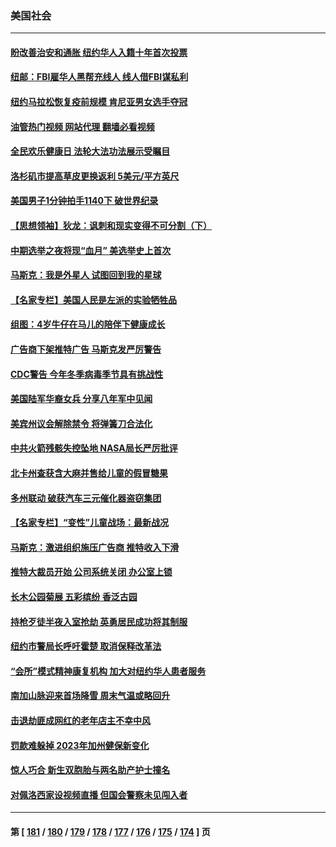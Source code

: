 ### 美国社会
---
#### [盼改善治安和通胀  纽约华人入籍十年首次投票](../../pages/ncid1078160/n13860904.md?11071645) 
#### [纽邮：FBI雇华人黑帮充线人 线人借FBI谋私利](../../pages/ncid1078160/n13860902.md?11071645) 
#### [纽约马拉松恢复疫前规模 肯尼亚男女选手夺冠](../../pages/ncid1078160/n13860894.md?11071645) 
#### [油管热门视频 网站代理 翻墙必看视频](http://150.230.27.170:81/youtube.html?11071645)
#### [全民欢乐健康日 法轮大法功法展示受瞩目](../../pages/ncid1078160/n13860779.md?11071645) 
#### [洛杉矶市提高草皮更换返利 5美元/平方英尺](../../pages/ncid1078160/n13860697.md?11071645) 
#### [美国男子1分钟拍手1140下 破世界纪录](../../pages/ncid1078160/n13860739.md?11071645) 
#### [【思想领袖】狄龙：讽刺和现实变得不可分割（下）](../../pages/ncid1078160/n13857389.md?11071645) 
#### [中期选举之夜将现“血月” 美选举史上首次](../../pages/ncid1078160/n13860667.md?11071645) 
#### [马斯克：我是外星人 试图回到我的星球](../../pages/ncid1078160/n13860322.md?11071645) 
#### [【名家专栏】美国人民是左派的实验牺牲品](../../pages/ncid1078160/n13860127.md?11071645) 
#### [组图：4岁牛仔在马儿的陪伴下健康成长](../../pages/ncid1078160/n13860021.md?11071645) 
#### [广告商下架推特广告 马斯克发严厉警告](../../pages/ncid1078160/n13860176.md?11071645) 
#### [CDC警告 今年冬季病毒季节具有挑战性](../../pages/ncid1078160/n13859938.md?11071645) 
#### [美国陆军华裔女兵 分享八年军中见闻](../../pages/ncid1078160/n13859920.md?11071645) 
#### [美宾州议会解除禁令 将弹簧刀合法化](../../pages/ncid1078160/n13859818.md?11071645) 
#### [中共火箭残骸失控坠地 NASA局长严厉批评](../../pages/ncid1078160/n13859814.md?11071645) 
#### [北卡州查获含大麻并售给儿童的假冒糖果](../../pages/ncid1078160/n13859792.md?11071645) 
#### [多州联动 破获汽车三元催化器盗窃集团](../../pages/ncid1078160/n13859780.md?11071645) 
#### [【名家专栏】“变性”儿童战场：最新战况](../../pages/ncid1078160/n13859546.md?11071645) 
#### [马斯克：激进组织施压广告商 推特收入下滑](../../pages/ncid1078160/n13859705.md?11071645) 
#### [推特大裁员开始 公司系统关闭 办公室上锁](../../pages/ncid1078160/n13859659.md?11071645) 
#### [长木公园菊展 五彩缤纷 香泛古园](../../pages/ncid1078160/n13859675.md?11071645) 
#### [持枪歹徒半夜入室抢劫 英勇居民成功将其制服](../../pages/ncid1078160/n13859353.md?11071645) 
#### [纽约市警局长呼吁霍楚 取消保释改革法](../../pages/ncid1078160/n13859207.md?11071645) 
#### [“会所”模式精神康复机构  加大对纽约华人患者服务](../../pages/ncid1078160/n13859186.md?11071645) 
#### [南加山脉迎来首场降雪 周末气温或略回升](../../pages/ncid1078160/n13859098.md?11071645) 
#### [击退劫匪成网红的老年店主不幸中风](../../pages/ncid1078160/n13859094.md?11071645) 
#### [罚款难躲掉 2023年加州健保新变化](../../pages/ncid1078160/n13858975.md?11071645) 
#### [惊人巧合 新生双胞胎与两名助产护士撞名](../../pages/ncid1078160/n13858547.md?11071645) 
#### [对佩洛西家设视频直播 但国会警察未见闯入者](../../pages/ncid1078160/n13858481.md?11071645) 

---
#### 第 [ [181](./181.md?11071645) / [180](./180.md?11071645) / [179](./179.md?11071645) / [178](./178.md?11071645) / [177](./177.md?11071645) / [176](./176.md?11071645) / [175](./175.md?11071645) / [174](./174.md?11071645) ] 页
